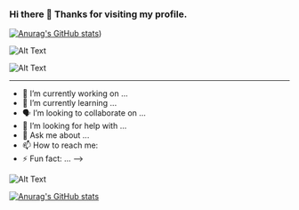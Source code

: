 ### Hi there 👋 Thanks for visiting my profile. 

[![Anurag's GitHub stats](https://github-readme-stats.vercel.app/api?username=DanielPickens)](https://github.com/anuraghazra/github-readme-stats))

 

 
![Alt Text](https://media.giphy.com/media/RWJPtq90qOA4E/giphy.gif)




![Alt Text](https://media.giphy.com/media/3og0IwoOyuY3ug4xaM/giphy.gif)


****


- 🔭 I’m currently working on ... 
- 🌱 I’m currently learning ...
- 🗣 I’m looking to collaborate on ... 
- 🤔 I’m looking for help with ...
- 💬 Ask me about ... 
- 📫 How to reach me: 
- ⚡ Fun fact: ... 
-->











![Alt Text](https://media.giphy.com/media/4heseFMvObk9q/giphy.gif)


[![Anurag's GitHub stats](https://github-readme-stats.vercel.app/api?username=DanielPickens)](https://github.com/anuraghazra/github-readme-stats)
